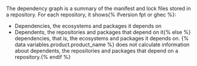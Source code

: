 The dependency graph is a summary of the manifest and lock files stored in a repository. For each repository, it shows{% ifversion fpt or ghec %}:

- Dependencies, the ecosystems and packages it depends on
- Dependents, the repositories and packages that depend on it{% else %} dependencies, that is, the ecosystems and packages it depends on. {% data variables.product.product_name %} does not calculate information about dependents, the repositories and packages that depend on a repository.{% endif %}
